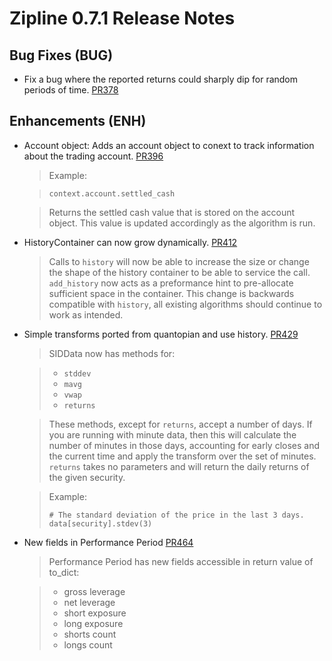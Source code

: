 # Zipline 0.7.1 Release Notes

## Bug Fixes (BUG)

* Fix a bug where the reported returns could sharply dip for random periods of
  time. [PR378](https://github.com/quantopian/zipline/pull/378)

## Enhancements (ENH)

* Account object: Adds an account object to conext to track information about
  the trading account. [PR396](https://github.com/quantopian/zipline/pull/396)

  > Example:

  > ```
  > context.account.settled_cash
  > ```

  > Returns the settled cash value that is stored on the account object. This
  > value is updated accordingly as the algorithm is run.

* HistoryContainer can now grow
  dynamically. [PR412](https://github.com/quantopian/zipline/pull/412)

  > Calls to `history` will now be able to increase the size or change the shape
  > of the history container to be able to service the call. `add_history` now
  > acts as a preformance hint to pre-allocate sufficient space in the
  > container. This change is backwards compatible with `history`, all existing
  > algorithms should continue to work as intended.

* Simple transforms ported from quantopian and use history.
  [PR429](https://github.com/quantopian/zipline/pull/429)

  > SIDData now has methods for:

  > - `stddev`
  > - `mavg`
  > - `vwap`
  > - `returns`

  > These methods, except for `returns`, accept a number of days. If you are
  > running with minute data, then this will calculate the number of minutes in
  > those days, accounting for early closes and the current time and apply the
  > transform over the set of minutes. `returns` takes no parameters and will
  > return the daily returns of the given security.

  > Example:
  > ```
  > # The standard deviation of the price in the last 3 days.
  > data[security].stdev(3)
  > ```

* New fields in Performance Period
[PR464](https://github.com/quantopian/zipline/pull/464)

  > Performance Period has new fields accessible in return value of to_dict:

  > - gross leverage
  > - net leverage
  > - short exposure
  > - long exposure
  > - shorts count
  > - longs count


